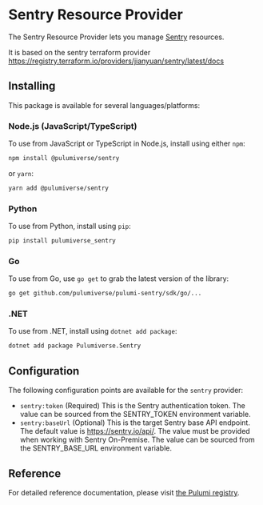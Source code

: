 # Sentry Resource Provider

The Sentry Resource Provider lets you manage [Sentry](https://sentry.io/) resources.

It is based on the sentry terraform provider https://registry.terraform.io/providers/jianyuan/sentry/latest/docs

## Installing

This package is available for several languages/platforms:

### Node.js (JavaScript/TypeScript)

To use from JavaScript or TypeScript in Node.js, install using either `npm`:

```bash
npm install @pulumiverse/sentry
```

or `yarn`:

```bash
yarn add @pulumiverse/sentry
```

### Python

To use from Python, install using `pip`:

```bash
pip install pulumiverse_sentry
```

### Go

To use from Go, use `go get` to grab the latest version of the library:

```bash
go get github.com/pulumiverse/pulumi-sentry/sdk/go/...
```

### .NET

To use from .NET, install using `dotnet add package`:

```bash
dotnet add package Pulumiverse.Sentry
```

## Configuration

The following configuration points are available for the `sentry` provider:

-   `sentry:token` (Required) This is the Sentry authentication token. The value can be sourced from the SENTRY_TOKEN environment variable.
-   `sentry:baseUrl` (Optional) This is the target Sentry base API endpoint. The default value is https://sentry.io/api/. The value must be provided when working with Sentry On-Premise. The value can be sourced from the SENTRY_BASE_URL environment variable.

## Reference

For detailed reference documentation, please visit [the Pulumi registry](https://www.pulumi.com/registry/packages/sentry/api-docs/).
